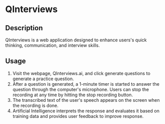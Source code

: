 # QInterviews

## Description

QInterviews is a web application designed to enhance users's quick thinking, communication, and interview skills.

## Usage

1. Visit the webpage, QInterviews.ai, and click generate questions to generate a practice question.
2. After a question is generated, a 1-minute timer is started to answer the question through the computer's microphone. Users can stop the recording at any time by hitting the stop recording button.
3. The transcribed text of the user's speech appears on the screen when the recording is done.
4. Artificial Intelligence interprets the response and evaluates it based on training data and provides user feedback to improve response.
